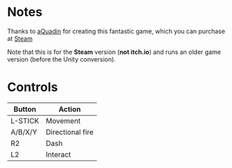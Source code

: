 # Notes

Thanks to [aQuadin](https://aquadiun.com) for creating this fantastic game, which you can purchase at [Steam](https://store.steampowered.com/app/842750/Galaxy_Champions_TV)

Note that this is for the **Steam** version (**not itch.io**) and runs an older game version (before the Unity conversion).


# Controls

| Button  | Action           |
| ------- | ---------------- |
| L-STICK | Movement         |
| A/B/X/Y | Directional fire |
| R2      | Dash             |
| L2      | Interact         |
